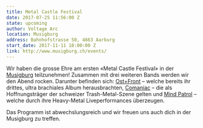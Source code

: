 ```yaml
---
title: Metal Castle Festival
date: 2017-07-25 11:56:00 Z
state: upcoming
author: Voltage Arc
location: Musigburg
address: Bahnhofstrasse 50, 4663 Aarburg
start_date: 2017-11-11 18:00:00 Z
link: http://www.musigburg.ch/events/
---
```


Wir haben die grosse Ehre am ersten «Metal Castle Festival» in der [Musigburg](http://www.musigburg.ch/) teilzunehmen! Zusammen mit drei weiteren Bands werden wir den Abend rocken. Darunter befinden sich: [Ost+Front](https://ostfront.de/) – welche bereits ihr drittes, ultra brachiales Album herausbrachten, [Comaniac](http://comaniac.ch/) – die als Hoffnungsträger der schweizer Trash-Metal-Szene gelten und [Mind Patrol](http://www.mindpatrol.ch/) – welche durch ihre Heavy-Metal Liveperformances überzeugen.

Das Programm ist abwechslungsreich und wir freuen uns auch dich in der Musigburg zu treffen.